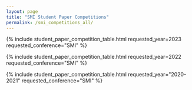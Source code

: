 ```yaml
---
layout: page
title: "SMI Student Paper Competitions"
permalink: /smi_competitions_all/
---
```


{% include student_paper_competition_table.html requested_year=2023 requested_conference="SMI" %}

{% include student_paper_competition_table.html requested_year=2022 requested_conference="SMI" %}


{% include student_paper_competition_table.html requested_year="2020-2021" requested_conference="SMI" %}

